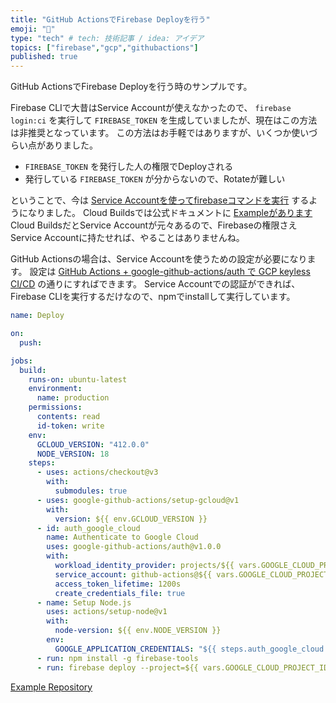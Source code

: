 ```yaml
---
title: "GitHub ActionsでFirebase Deployを行う"
emoji: "🦁"
type: "tech" # tech: 技術記事 / idea: アイデア
topics: ["firebase","gcp","githubactions"]
published: true
---
```


GitHub ActionsでFirebase Deployを行う時のサンプルです。

Firebase CLIで大昔はService Accountが使えなかったので、 `firebase login:ci` を実行して `FIREBASE_TOKEN` を生成していましたが、現在はこの方法は非推奨となっています。
この方法はお手軽ではありますが、いくつか使いづらい点がありました。

* `FIREBASE_TOKEN` を発行した人の権限でDeployされる
* 発行している `FIREBASE_TOKEN` が分からないので、Rotateが難しい

ということで、今は [Service Accountを使ってfirebaseコマンドを実行](https://github.com/firebase/firebase-tools#using-with-ci-systems) するようになりました。
Cloud Buildsでは公式ドキュメントに [Exampleがあります](https://cloud.google.com/build/docs/deploying-builds/deploy-firebase) 
Cloud BuildsだとService Accountが元々あるので、Firebaseの権限さえService Accountに持たせれば、やることはありませんね。

GitHub Actionsの場合は、Service Accountを使うための設定が必要になります。
設定は [GitHub Actions + google-github-actions/auth で GCP keyless CI/CD](https://zenn.dev/vvakame/articles/gha-and-gcp-workload-identity) の通りにすればできます。
Service Accountでの認証ができれば、Firebase CLIを実行するだけなので、npmでinstallして実行しています。

``` deploy.yaml
name: Deploy

on:
  push:

jobs:
  build:
    runs-on: ubuntu-latest
    environment: 
      name: production
    permissions:
      contents: read
      id-token: write
    env:
      GCLOUD_VERSION: "412.0.0"
      NODE_VERSION: 18
    steps:
      - uses: actions/checkout@v3
        with:
          submodules: true
      - uses: google-github-actions/setup-gcloud@v1
        with:
          version: ${{ env.GCLOUD_VERSION }}
      - id: auth_google_cloud
        name: Authenticate to Google Cloud
        uses: google-github-actions/auth@v1.0.0
        with:
          workload_identity_provider: projects/${{ vars.GOOGLE_CLOUD_PROJECT_NUMBER }}/locations/global/workloadIdentityPools/github-actions/providers/gha-provider
          service_account: github-actions@${{ vars.GOOGLE_CLOUD_PROJECT_ID }}.iam.gserviceaccount.com
          access_token_lifetime: 1200s
          create_credentials_file: true
      - name: Setup Node.js
        uses: actions/setup-node@v1
        with:
          node-version: ${{ env.NODE_VERSION }}
        env:
          GOOGLE_APPLICATION_CREDENTIALS: "${{ steps.auth_google_cloud.outputs.credentials_file_path }}"
      - run: npm install -g firebase-tools
      - run: firebase deploy --project=${{ vars.GOOGLE_CLOUD_PROJECT_ID }} --only=hosting
```

[Example Repository](https://github.com/sinmetal/firebase-deploy)

